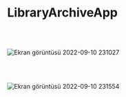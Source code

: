 # LibraryArchiveApp
<br><br>

![Ekran görüntüsü 2022-09-10 231027](https://user-images.githubusercontent.com/96810885/189500477-871599a7-dde9-4e8f-bec2-456fc2df8987.png)

<br><br>

![Ekran görüntüsü 2022-09-10 231554](https://user-images.githubusercontent.com/96810885/189500474-52604236-a839-4ecf-92df-9f3f162c50b0.png)
